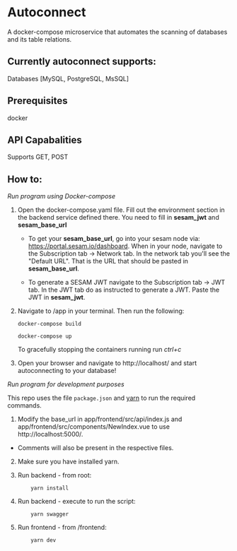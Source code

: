 # Autoconnect
A docker-compose microservice that automates the scanning of databases and its table relations.

## Currently autoconnect supports:
Databases [MySQL, PostgreSQL, MsSQL]

## Prerequisites
docker

## API Capabalities
Supports GET, POST

## How to:

*Run program using Docker-compose*

1. Open the docker-compose.yaml file. Fill out the environment section in the backend service defined there. You need to fill in **sesam_jwt** and **sesam_base_url**
    
    - To get your **sesam_base_url**, go into your sesam node via: https://portal.sesam.io/dashboard. When in your node, navigate to the Subscription tab -> Network tab. In the network tab you'll see the "Default URL". That is the URL that should be pasted in **sesam_base_url**.

    - To generate a SESAM JWT navigate to the Subscription tab -> JWT tab. In the JWT tab do as instructed to generate a JWT. Paste the JWT in **sesam_jwt**.

2. Navigate to /app in your terminal. Then run the following:
    ```
    docker-compose build
    ```

    ```
    docker-compose up
    ```

    To gracefully stopping the containers running run *ctrl+c*
    
3. Open your browser and navigate to http://localhost/ and start autoconnecting to your database! 

*Run program for development purposes*

This repo uses the file ```package.json``` and [yarn](https://yarnpkg.com/lang/en/) to run the required commands.

1. Modify the base_url in app/frontend/src/api/index.js and app/frontend/src/components/NewIndex.vue to use http://localhost:5000/.
- Comments will also be present in the respective files.

2. Make sure you have installed yarn.

3. Run backend - from root:
    ```
        yarn install
    ```

4. Run backend - execute to run the script:
    ```
        yarn swagger
    ```

5. Run frontend - from /frontend:
    ```
        yarn dev
    ```

